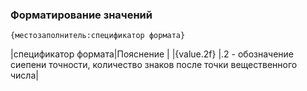 ### Форматирование значений
`{местозаполнитель:спецификатор формата}`

|спецификатор формата|Пояснение                                                                           |
|{value.2f}          |.2 - обозначение сиепени точности, количество знаков после точки вещественного числа|
